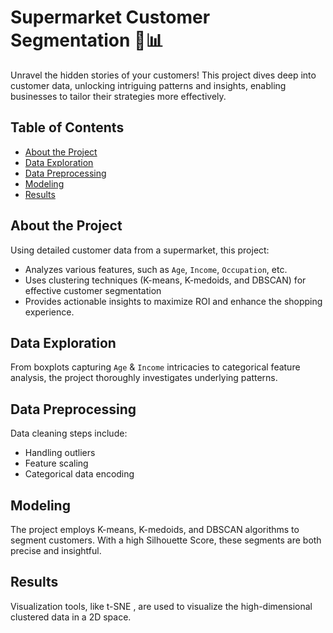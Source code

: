 # Supermarket Customer Segmentation 🛒📊

Unravel the hidden stories of your customers! This project dives deep into customer data, unlocking intriguing patterns and insights, enabling businesses to tailor their strategies more effectively.

## Table of Contents

- [About the Project](#about-the-project)
- [Data Exploration](#data-exploration)
- [Data Preprocessing](#data-preprocessing)
- [Modeling](#modeling)
- [Results](#results)

## About the Project

Using detailed customer data from a supermarket, this project:
- Analyzes various features, such as `Age`, `Income`, `Occupation`, etc.
- Uses clustering techniques (K-means, K-medoids, and DBSCAN) for effective customer segmentation
- Provides actionable insights to maximize ROI and enhance the shopping experience.

## Data Exploration

From boxplots capturing `Age` & `Income` intricacies to categorical feature analysis, the project thoroughly investigates underlying patterns.

## Data Preprocessing

Data cleaning steps include:
- Handling outliers
- Feature scaling
- Categorical data encoding

## Modeling

The project employs K-means, K-medoids, and DBSCAN algorithms to segment customers. With a high Silhouette Score, these segments are both precise and insightful.

## Results

Visualization tools, like t-SNE , are used to visualize the high-dimensional clustered data in a 2D space.


